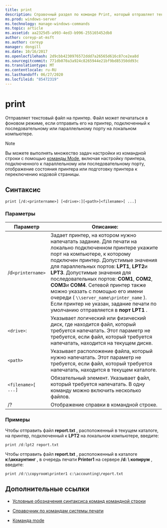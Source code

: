 ```yaml
---
title: print
description: Справочный раздел по команде Print, который отправляет текстовый файл на принтер.
ms.prod: windows-server
ms.technology: manage-windows-commands
ms.topic: article
ms.assetid: aa2325d5-a993-4ed3-b996-255165452db8
author: coreyp-at-msft
ms.author: coreyp
manager: dongill
ms.date: 10/16/2017
ms.openlocfilehash: 2d9cbb4230976572ddd7a26565d616c87ce2ea8d
ms.sourcegitcommit: 771db070a3a924c8265944e21bf9bd85350dd93c
ms.translationtype: MT
ms.contentlocale: ru-RU
ms.lasthandoff: 06/27/2020
ms.locfileid: "85472319"
---
```

# <a name="print"></a>print

Отправляет текстовый файл на принтер. Файл может печататься в фоновом режиме, если отправить его на принтер, подключенный к последовательному или параллельному порту на локальном компьютере.

> [!NOTE]
> Вы можете выполнять множество задач настройки из командной строки с помощью [команды Mode](mode.md), включая настройку принтера, подключенного к параллельному или последовательному порту, отображение состояния принтера или подготовку принтера к переключению кодовой страницы.

## <a name="syntax"></a>Синтаксис

```
print [/d:<printername>] [<drive>:][<path>]<filename>[ ...]
```

### <a name="parameters"></a>Параметры

| Параметр | Описание: |
|--|--|
| /d`<printername>` | Задает принтер, на котором нужно напечатать задание. Для печати на локально подключенном принтере укажите порт на компьютере, к которому подключен принтер. Допустимые значения для параллельных портов: **LPT1**, **LPT2**и **LPT3**. Допустимые значения для последовательных портов: **COM1**, **COM2**, **COM3**и **COM4**. Сетевой принтер также можно указать с помощью его имени очереди ( `\\server_name\printer_name` ). Если принтер не указан, задание печати по умолчанию отправляется в **порт LPT1** . |
| `<drive>`: | Указывает логический или физический диск, где находится файл, который требуется напечатать. Этот параметр не требуется, если файл, который требуется напечатать, находится на текущем диске. |
| `<path>` | Указывает расположение файла, который нужно напечатать. Этот параметр не требуется, если файл, который требуется напечатать, находится в текущем каталоге. |
| `<filename>[ ...]` | Обязательный элемент. Указывает файл, который требуется напечатать. В одну команду можно включить несколько файлов. |
| /? | Отображение справки в командной строке. |

### <a name="examples"></a>Примеры

Чтобы отправить файл **report.txt** , расположенный в текущем каталоге, на принтер, подключенный к **LPT2** на локальном компьютере, введите:

```
print /d:lpt2 report.txt
```

Чтобы отправить файл **report.txt** , расположенный в каталоге **к:\аккаунтинг** , в очередь печати **Printer1** на сервере **/d: \\ копирум** , введите:

```
print /d:\\copyroom\printer1 c:\accounting\report.txt
```

## <a name="additional-references"></a>Дополнительные ссылки

- [Условные обозначения синтаксиса команд командной строки](command-line-syntax-key.md)

- [Справочник по командам системы печати](print-command-reference.md)

- [Команда mode](mode.md)